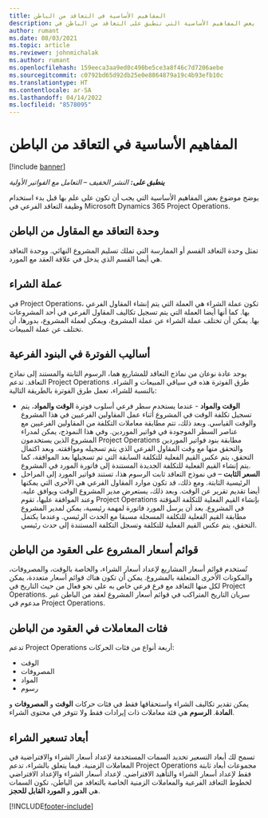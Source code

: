 ```yaml
---
title: المفاهيم الأساسية في التعاقد من الباطن
description: يوضح موضوع هذا بعض المفاهيم الأساسية التي تنطبق على التعاقد من الباطن في Microsoft Dynamics 365 Project Operations.
author: rumant
ms.date: 08/03/2021
ms.topic: article
ms.reviewer: johnmichalak
ms.author: rumant
ms.openlocfilehash: 159eeca3aa9ed0c490be5ce3a8f46c7d7206aebe
ms.sourcegitcommit: c0792bd65d92db25e0e8864879a19c4b93efb10c
ms.translationtype: HT
ms.contentlocale: ar-SA
ms.lasthandoff: 04/14/2022
ms.locfileid: "8578095"
---
```

# <a name="key-concepts-in-subcontracting"></a>المفاهيم الأساسية في التعاقد من الباطن

[!include [banner](../../includes/dataverse-preview.md)]

_**ينطبق على:** النشر الخفيف – التعامل مع الفواتير الأولية_

يوضح موضوع بعض المفاهيم الأساسية التي يجب أن تكون على علم بها قبل بدء استخدام وظيفة التعاقد الفرعي في Microsoft Dynamics 365 Project Operations.

## <a name="contracting-unit-on-the-subcontract"></a>وحدة التعاقد مع المقاول من الباطن

تمثل وحدة التعاقد القسم أو الممارسة التي تملك تسليم المشروع النهائي. ووحدة التعاقد هي أيضا القسم الذي يدخل في علاقة العقد مع المورد.

## <a name="purchase-currency"></a>عملة الشراء

في Project Operations، تكون عملة الشراء هي العملة التي يتم إنشاء المقاول الفرعي بها. كما أنها أيضا العملة التي يتم تسجيل تكاليف المقاول الفرعي في أحد المشروعات بها. يمكن أن تختلف عملة الشراء عن عملة المشروع، ويمكن لعملة المشروع، بدورها، أن تختلف عن عملة المبيعات.

## <a name="billing-methods-on-subcontract-lines"></a>أساليب الفوترة في البنود الفرعية

يوجد عادة نوعان من نماذج التعاقد للمشاريع هما، الرسوم الثابتة والمستند إلى نماذج التعاقد. تدعم Project Operations طرق الفوترة هذه في سياقي المبيعات و الشراء. بالنسبة للشراء، تعمل طرق الفوترة بالطريقة التالية:

- **الوقت والمواد** - عندما يستخدم سطر فرعي أسلوب فوترة **الوقت والمواد**، يتم تسجيل تكلفة الوقت في المشروع أثناء عمل المقاولين الفرعيين في هذا المشروع والوقت القياسي. وبعد ذلك، تتم مطابقة معاملات التكلفة من المقاولين الفرعيين مع عناصر السطر الموجودة في فواتير الموردين. وفي هذا النموذج، يمكن لمدراء المشروع الذين يستخدمون Project Operations مطابقة بنود فواتير الموردين والتحقق منها مع وقت المقاول الفرعي الذي يتم تسجيله وموافقته. وبعد اكتمال التحقق، يتم عكس القيم الفعلية للتكلفة السابقة التي تم تسجيلها بعد الموافقة، كما يتم إنشاء القيم الفعلية للتكلفة الجديدة المستندة إلى فاتورة المورد في المشروع.
- **السعر الثابت** – في نموذج التعاقد ثابت الرسوم هذا، تستند فواتير المورد إلى المراحل الرئيسية الثابتة. ومع ذلك، قد تكون موارد المقاول الفرعي هي الأخرى التي يمكنها أيضا تقديم تقرير عن الوقت. وبعد ذلك، يستعرض مدير المشروع الوقت ويوافق عليه. وعند الموافقة عليها، تقوم Project Operations بإنشاء القيم الفعلية للتكلفة المؤقتة في المشروع. بعد أن يرسل المورد فاتورة لمهمة رئيسية، يمكن لمدير المشروع مطابقة القيم الفعلية للتكلفة المسجلة مسبقا مع الحدث الرئيسي. وعندما يكتمل التحقق، يتم عكس القيم الفعلية للتكلفة وتسجل التكلفة المستندة إلى حدث رئيسي.

## <a name="project-price-lists-on-subcontracts"></a>قوائم أسعار المشروع على العقود من الباطن

تُستخدم قوائم أسعار المشاريع لإعداد أسعار الشراء، والخاصة بالوقت، والمصروفات، والمكونات الأخرى المتعلقة بالمشروع. يمكن أن تكون هناك قوائم أسعار متعددة، يمكن لكل منها التعاقد مع فرع فرعي خاص به على نحو فعال من حيث التاريخ في Project Operations. سريان التاريخ المتراكب في قوائم أسعار المشروع لعقد من الباطن غير مدعوم في Project Operations.

## <a name="transaction-classes-on-subcontracts"></a>فئات المعاملات في العقود من الباطن

تدعم Project Operations أربعة أنواع من فئات الحركات:

- الوقت
- المصروفات
- المواد
- رسوم

يمكن تقدير تكاليف الشراء واستحقاقها فقط في فئات حركات **الوقت** و **المصروفات** و **المادة**. **الرسوم** هي فئة معاملات ذات إيرادات فقط ولا تتوفر في محتوى الشراء.

## <a name="purchase-pricing-dimensions"></a>أبعاد تسعير الشراء

تسمح لك أبعاد التسعير تحديد السمات المستخدمة لإعداد أسعار الشراء والافتراضية في المعاملات الزمنية. فيما يتعلق بالشراء، تدعم Project Operations مجموعات أبعاد ثابتة فقط لإعداد أسعار الشراء والتأهيد الافتراضي. لإعداد أسعار الشراء والإعداد الافتراضي لخطوط التعاقد الفرعية والمعاملات الزمنية الخاصة بالتعاقد من الباطن، تكون السمات هي **الدور** و **المورد القابل للحجز**.

[!INCLUDE[footer-include](../../includes/footer-banner.md)]
